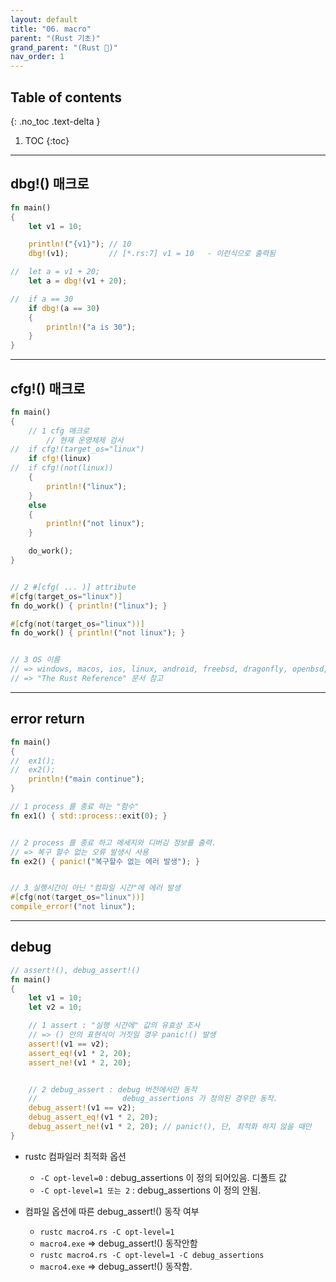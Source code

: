 ```yaml
---
layout: default
title: "06. macro"
parent: "(Rust 기초)"
grand_parent: "(Rust 🦀)"
nav_order: 1
---
```


## Table of contents
{: .no_toc .text-delta }

1. TOC
{:toc}

---

## dbg!() 매크로

```rust
fn main() 
{
	let v1 = 10;

	println!("{v1}"); // 10
	dbg!(v1);         // [*.rs:7] v1 = 10   - 이런식으로 출력됨

//	let a = v1 + 20;
	let a = dbg!(v1 + 20);

//	if a == 30
	if dbg!(a == 30)
	{
		println!("a is 30");
	}
}
```

---

## cfg!() 매크로

```rust
fn main()
{
	// 1 cfg 매크로
        // 현재 운영체제 검사
//	if cfg!(target_os="linux")
	if cfg!(linux)
//	if cfg!(not(linux))
	{
		println!("linux");
	}
	else
	{
		println!("not linux");
	}	

	do_work();
}


// 2 #[cfg( ... )] attribute
#[cfg(target_os="linux")]
fn do_work() { println!("linux"); }

#[cfg(not(target_os="linux"))]
fn do_work() { println!("not linux"); }


// 3 OS 이름
// => windows, macos, ios, linux, android, freebsd, dragonfly, openbsd, netbsd
// => "The Rust Reference" 문서 참고
```

---

## error return

```rust
fn main()
{
//	ex1();
//	ex2();
	println!("main continue");
}

// 1 process 를 종료 하는 "함수"
fn ex1() { std::process::exit(0); }


// 2 process 를 종료 하고 메세지와 디버깅 정보를 출력.
// => 복구 할수 없는 오류 발생시 사용
fn ex2() { panic!("복구할수 없는 에러 발생"); }


// 3 실행시간이 아닌 "컴파일 시간"에 에러 발생
#[cfg(not(target_os="linux"))]
compile_error!("not linux");
```

---

## debug

```rust
// assert!(), debug_assert!()
fn main()
{
	let v1 = 10;
	let v2 = 10;

	// 1 assert : "실행 시간에" 값의 유효성 조사
	// => () 안의 표현식이 거짓일 경우 panic!() 발생
	assert!(v1 == v2);
	assert_eq!(v1 * 2, 20);
	assert_ne!(v1 * 2, 20);


	// 2 debug_assert : debug 버전에서만 동작
	//				     debug_assertions 가 정의된 경우만 동작.
	debug_assert!(v1 == v2);
	debug_assert_eq!(v1 * 2, 20);
	debug_assert_ne!(v1 * 2, 20); // panic!(), 단, 최적화 하지 않을 때만
}
```

* rustc 컴파일러 최적화 옵션
    * `-C opt-level=0` : debug_assertions 이 정의 되어있음. 디폴트 값
    * `-C opt-level=1 또는 2` : debug_assertions 이 정의 안됨.

* 컴파일 옵션에 따른 debug_assert!() 동작 여부
    * `rustc macro4.rs -C opt-level=1`
    * `macro4.exe` => debug_assert!() 동작안함
    * `rustc macro4.rs -C opt-level=1 -C debug_assertions`
    * `macro4.exe` => debug_assert!() 동작함.